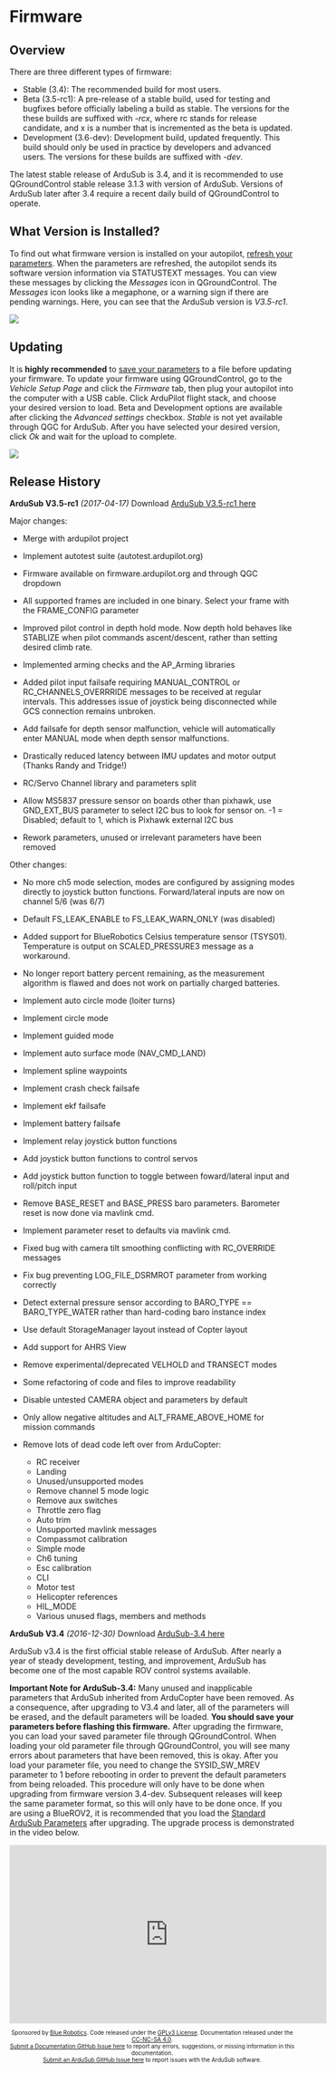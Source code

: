 # Firmware

## Overview

There are three different types of firmware:

 - Stable (3.4): The recommended build for most users.
 - Beta (3.5-rc1): A pre-release of a stable build, used for testing and bugfixes before officially labeling a build as stable. The versions for the these builds are suffixed with *-rcx*, where rc stands for release candidate, and x is a number that is incremented as the beta is updated.
 - Development (3.6-dev): Development build, updated frequently. This build should only be used in practice by developers and advanced users. The versions for these builds are suffixed with *-dev*.

The latest stable release of ArduSub is 3.4, and it is recommended to use QGroundControl stable release 3.1.3 with version of ArduSub. Versions of ArduSub later after 3.4 require a recent daily build of QGroundControl to operate.

## What Version is Installed?

To find out what firmware version is installed on your autopilot, [refresh your parameters](/configuring/#parameters). When the parameters are refreshed, the autopilot sends its software version information via STATUSTEXT messages. You can view these messages by clicking the *Messages* icon in QGroundControl. The *Messages* icon looks like a megaphone, or a warning sign if there are pending warnings. Here, you can see that the ArduSub version is *V3.5-rc1*.

<img src="/images/firmware/statustext-version.png" class="img-responsive img-center" style="max-height:600px;">

## Updating

It is **highly recommended** to [save your parameters](/configuring/#saving-and-loading) to a file before updating your firmware. To update your firmware using QGroundControl, go to the *Vehicle Setup Page* and click the *Firmware* tab, then plug your autopilot into the computer with a USB cable. Click ArduPilot flight stack, and choose your desired version to load. Beta and Development options are available after clicking the *Advanced settings* checkbox. *Stable* is not yet available through QGC for ArduSub. After you have selected your desired version, click *Ok* and wait for the upload to complete.

<img src="/images/firmware/qgc-upgrade.png" class="img-responsive img-center" style="max-height:600px;">

## Release History

**ArduSub V3.5-rc1** *(2017-04-17)* Download [ArduSub V3.5-rc1 here](http://firmware.us.ardupilot.org/Sub/beta/PX4/ArduSub-v2.px4)

Major changes:

- Merge with ardupilot project
- Implement autotest suite (autotest.ardupilot.org)
- Firmware available on firmware.ardupilot.org and through QGC dropdown

- All supported frames are included in one binary. Select your frame with the FRAME_CONFIG parameter
- Improved pilot control in depth hold mode. Now depth hold behaves like STABLIZE when pilot commands
  ascent/descent, rather than setting desired climb rate.
- Implemented arming checks and the AP_Arming libraries
- Added pilot input failsafe requiring MANUAL_CONTROL or RC_CHANNELS_OVERRRIDE messages to be received
  at regular intervals. This addresses issue of joystick being disconnected while GCS connection remains
  unbroken.
- Add failsafe for depth sensor malfunction, vehicle will automatically enter MANUAL mode when
  depth sensor malfunctions.
- Drastically reduced latency between IMU updates and motor output (Thanks Randy and Tridge!)
- RC/Servo Channel library and parameters split
- Allow MS5837 pressure sensor on boards other than pixhawk, use GND_EXT_BUS parameter to select
  I2C bus to look for sensor on. -1 = Disabled; default to 1, which is Pixhawk external I2C bus
- Rework parameters, unused or irrelevant parameters have been removed

Other changes:

- No more ch5 mode selection, modes are configured by assigning modes directly to
  joystick button functions. Forward/lateral inputs are now on channel 5/6 (was 6/7)
- Default FS_LEAK_ENABLE to FS_LEAK_WARN_ONLY (was disabled)
- Added support for BlueRobotics Celsius temperature sensor (TSYS01). Temperature is output on
  SCALED_PRESSURE3 message as a workaround.
- No longer report battery percent remaining, as the measurement algorithm is flawed and does not work
  on partially charged batteries.
- Implement auto circle mode (loiter turns)
- Implement circle mode
- Implement guided mode
- Implement auto surface mode (NAV_CMD_LAND)
- Implement spline waypoints
- Implement crash check failsafe
- Implement ekf failsafe
- Implement battery failsafe
- Implement relay joystick button functions
- Add joystick button functions to control servos
- Add joystick button function to toggle between foward/lateral input and roll/pitch input
- Remove BASE_RESET and BASE_PRESS baro parameters. Barometer reset is now done via mavlink cmd.
- Implement parameter reset to defaults via mavlink cmd.
- Fixed bug with camera tilt smoothing conflicting with RC_OVERRIDE messages
- Fix bug preventing LOG_FILE_DSRMROT parameter from working correctly
- Detect external pressure sensor according to BARO_TYPE == BARO_TYPE_WATER rather than hard-coding baro instance index
- Use default StorageManager layout instead of Copter layout
- Add support for AHRS View
- Remove experimental/deprecated VELHOLD and TRANSECT modes
- Some refactoring of code and files to improve readability
- Disable untested CAMERA object and parameters by default
- Only allow negative altitudes and ALT_FRAME_ABOVE_HOME for mission commands
- Remove lots of dead code left over from ArduCopter:

    - RC receiver
    - Landing
    - Unused/unsupported modes
    - Remove channel 5 mode logic
    - Remove aux switches
    - Throttle zero flag
    - Auto trim
    - Unsupported mavlink messages
    - Compassmot calibration
    - Simple mode
    - Ch6 tuning
    - Esc calibration
    - CLI
    - Motor test
    - Helicopter references
    - HIL_MODE
    - Various unused flags, members and methods

**ArduSub V3.4** *(2016-12-30)* Download [ArduSub-3.4 here](http://firmware.ardusub.com/Sub/stable/v3.4/)

ArduSub v3.4 is the first official stable release of ArduSub. After nearly a year of steady development, testing, and improvement, ArduSub has become one of the most capable ROV control systems available.

**Important Note for ArduSub-3.4:** Many unused and inapplicable parameters that ArduSub inherited from ArduCopter have been removed. As a consequence, after upgrading to V3.4 and later, all of the parameters will be erased, and the default parameters will be loaded. **You should save your parameters before flashing this firmware.** After upgrading the firmware, you can load your saved parameter file through QGroundControl. When loading your old parameter file through QGroundControl, you will see many errors about parameters that have been removed, this is okay. After you load your parameter file, you need to change the SYSID_SW_MREV parameter to 1 before rebooting in order to prevent the default parameters from being reloaded. This procedure will only have to be done when upgrading from firmware version 3.4-dev. Subsequent releases will keep the same parameter format, so this will only have to be done once. If you are using a BlueROV2, it is recommended that you load the [Standard ArduSub Parameters](http://firmware.ardusub.com/parameters/latest/bluerov2.params) after upgrading. The upgrade process is demonstrated in the video below.

<div align="center">
    <iframe width="560" height="315" src="https://www.youtube.com/embed/siJoON6hgq4" frameborder="0" allowfullscreen></iframe>
</div>

<p style="font-size:10px; text-align:center">
Sponsored by <a href="http://www.bluerobotics.com/">Blue Robotics</a>. Code released under the <a href="https://github.com/bluerobotics/ardusub/blob/master/COPYING.txt">GPLv3 License</a>. Documentation released under the <a href="https://creativecommons.org/licenses/by-nc-sa/4.0/">CC-NC-SA 4.0</a>.<br />
<a href="https://github.com/bluerobotics/ardusub-docs/issues/">Submit a Documentation GitHub Issue here</a> to report any errors, suggestions, or missing information in this documentation.<br />
<a href="https://github.com/bluerobotics/ardusub/issues/">Submit an ArduSub GitHub Issue here</a> to report issues with the ArduSub software.
</p>

